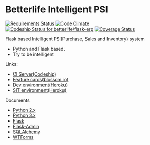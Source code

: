 
# Betterlife Intelligent PSI 
[![Requirements Status](https://requires.io/github/betterlife/flask-erp/requirements.svg?branch=master)](https://requires.io/github/betterlife/flask-erp/requirements/?branch=master) 
[![Code Climate](https://codeclimate.com/github/betterlife/flask-erp/badges/gpa.svg)](https://codeclimate.com/github/betterlife/flask-erp)
[![Codeship Status for betterlife/flask-erp](https://codeship.com/projects/9db8e7f0-fc6b-0132-1131-46c0998097e0/status?branch=master)](https://codeship.com/projects/87463)
[![Coverage Status](https://coveralls.io/repos/betterlife/flask-erp/badge.svg?branch=enhance%2Fbadges&service=github)](https://coveralls.io/github/betterlife/flask-erp?branch=enhance%2Fbadges)

Flask based Intelligent PSI(Purchase, Sales and Inventory) system

- Python and Flask based.
- Try to be intelligent

Links:

  - [CI Server(Codeship)](https://codeship.com/projects/87463)
  - [Feature cards(blossom.io)](https://www.blossom.io/app/rqcbha2bizepjjw27h3ztqa7ke/fxnyifnw4zbo5bqt56cwgzlhpi/board)
  - [Dev environment(Heroku)](http://betterlife-flask-dev.herokuapp.com/)
  - [SIT environment(Heroku)](http://betterlife-flask.herokuapp.com/)

Documents
  - [Python 2.x](https://docs.python.org/2/)
  - [Python 3.x](https://docs.python.org/3/)
  - [Flask](http://flask.pocoo.org/docs/dev/)
  - [Flask-Admin](http://flask-admin.readthedocs.org/en/latest/)
  - [SQLAlchemy](http://docs.sqlalchemy.org/en/rel_1_0/)
  - [WTForms](http://wtforms.readthedocs.org/en/latest/forms.html)


